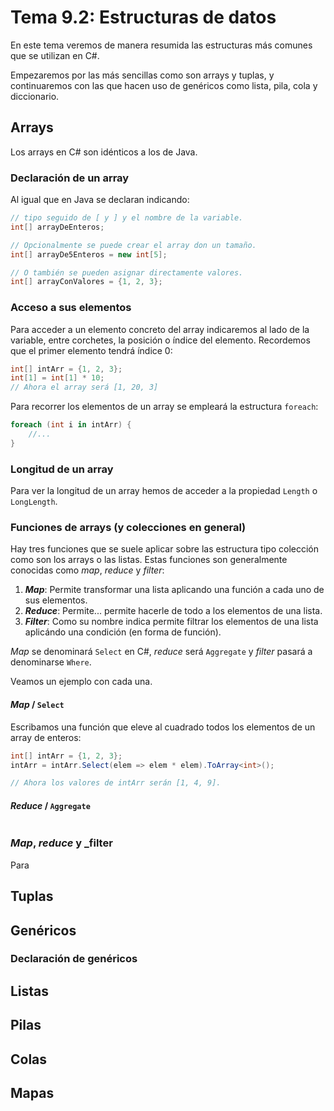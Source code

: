 # Tema 9.2: Estructuras de datos

En este tema veremos de manera resumida las estructuras más comunes que se utilizan en C#.

Empezaremos por las más sencillas como son arrays y tuplas, y continuaremos con las que hacen uso de genéricos como lista, pila, cola y diccionario.

## Arrays

Los arrays en C# son idénticos a los de Java.

### Declaración de un array

Al igual que en Java se declaran indicando:

```c#
// tipo seguido de [ y ] y el nombre de la variable.
int[] arrayDeEnteros;

// Opcionalmente se puede crear el array don un tamaño.
int[] arrayDe5Enteros = new int[5];

// O también se pueden asignar directamente valores.
int[] arrayConValores = {1, 2, 3};
```

### Acceso a sus elementos

Para acceder a un elemento concreto del array indicaremos al lado de la variable, entre corchetes, la posición o índice del elemento. Recordemos que el primer elemento tendrá índice 0:

```c#
int[] intArr = {1, 2, 3};
int[1] = int[1] * 10;
// Ahora el array será [1, 20, 3]
```

Para recorrer los elementos de un array se empleará la estructura `foreach`:

```c#
foreach (int i in intArr) {
    //...
}
```

### Longitud de un array

Para ver la longitud de un array hemos de acceder a la propiedad `Length` o `LongLength`.

### Funciones de arrays (y colecciones en general)

Hay tres funciones que se suele aplicar sobre las estructura tipo colección como son los arrays o las listas. Estas funciones son generalmente conocidas como _map_, _reduce_ y _filter_:

1. **_Map_**: Permite transformar una lista aplicando una función a cada uno de sus elementos.
2. **_Reduce_**: Permite... permite hacerle de todo a los elementos de una lista.
3. **_Filter_**: Como su nombre indica permite filtrar los elementos de una lista aplicándo una condición (en forma de función).

_Map_ se denominará `Select` en C#, _reduce_ será `Aggregate` y _filter_ pasará a denominarse `Where`.

Veamos un ejemplo con cada una.

#### _Map_ / `Select`

Escribamos una función que eleve al cuadrado todos los elementos de un array de enteros:

```c#
int[] intArr = {1, 2, 3};
intArr = intArr.Select(elem => elem * elem).ToArray<int>();

// Ahora los valores de intArr serán [1, 4, 9].
```

#### _Reduce_ / `Aggregate`

```c#
```

### _Map_, _reduce_ y _filter

Para 


## Tuplas

## Genéricos

### Declaración de genéricos

## Listas

## Pilas

## Colas

## Mapas
